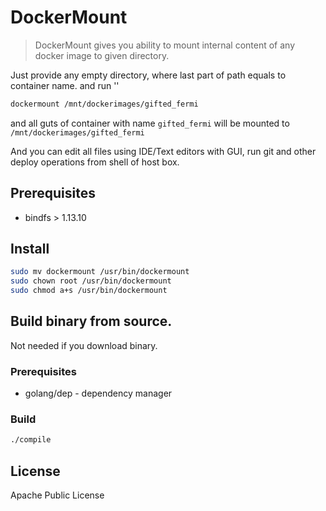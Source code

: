 # DockerMount

> DockerMount gives you ability to mount internal content of any docker image 
to given directory. 

Just provide any empty directory, where last part of path equals to container name.
and run  ''
```bash
dockermount /mnt/dockerimages/gifted_fermi
```
and all guts of container with name ``gifted_fermi`` will be mounted to ``/mnt/dockerimages/gifted_fermi``

And you can edit all files using IDE/Text editors with GUI, run git and other deploy operations 
from shell of host box.

## Prerequisites
- bindfs > 1.13.10

## Install
```bash
sudo mv dockermount /usr/bin/dockermount
sudo chown root /usr/bin/dockermount
sudo chmod a+s /usr/bin/dockermount
```

## Build binary from source.
Not needed if you download binary.

### Prerequisites
- golang/dep - dependency manager 

### Build
```bash
./compile
```

## License
Apache Public License